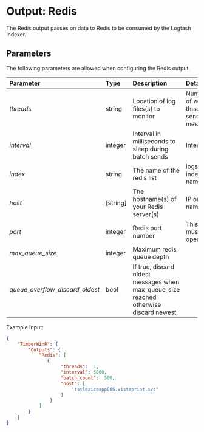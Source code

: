 # Output: Redis

The Redis output passes on data to Redis to be consumed by the Logtash indexer.

## Parameters
The following parameters are allowed when configuring the Redis output.

| Parameter     |   Type   |  Description                                                | Details               |  Default |
| :-------------|:---------|:------------------------------------------------------------| :---------------------------  | :-- |
| *threads*     | string   | Location of log files(s) to monitor                         | Number of worker theads to send messages | 1 |
| *interval*    | integer  | Interval in milliseconds to sleep during batch sends        | Interval      | 5000 |
| *index*       | string   | The name of the redis list                                  | logstash index name | logstash |
| *host*        | [string] | The hostname(s) of your Redis server(s) | IP or DNS name |  |
| *port*        | integer  | Redis port number                                           | This port must be open  | 6379  |
| *max_queue_size* | integer  | Maximum redis queue depth       |  | 50000 |
| *queue_overflow_discard_oldest* | bool  | If true, discard oldest messages when max_queue_size reached otherwise discard newest |  | false |

Example Input:
```json
{
    "TimberWinR": {
        "Outputs": {
            "Redis": [
               { 
                    "threads":  1,   
                    "interval": 5000, 
                    "batch_count":  500,              
                    "host": [
                        "tstlexiceapp006.vistaprint.svc"
                    ]
                }
            ]
		}
	}
}
```
